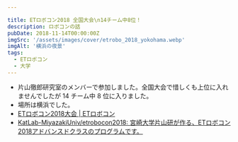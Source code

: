 ```yaml
---

title: ETロボコン2018 全国大会\n14チーム中8位！
description: ロボコンの話
pubDate: 2018-11-14T00:00:00Z
imgSrc: '/assets/images/cover/etrobo_2018_yokohama.webp'
imgAlt: '横浜の夜景'
tags:
  - ETロボコン
  - 大学
---
```


- 片山徹郎研究室のメンバーで参加しました。全国大会で惜しくも上位に入れませんでしたが 14 チーム中 8 位に入りました。
- 場所は横浜でした。
- [ETロボコン2018大会 | ETロボコン](https://www.etrobo.jp/2018archive)
- [KatLab-MiyazakiUniv/etrobocon2018: 宮崎大学片山研が作る、ETロボコン2018アドバンスドクラスのプログラムです。](https://github.com/KatLab-MiyazakiUniv/etrobocon2018)

